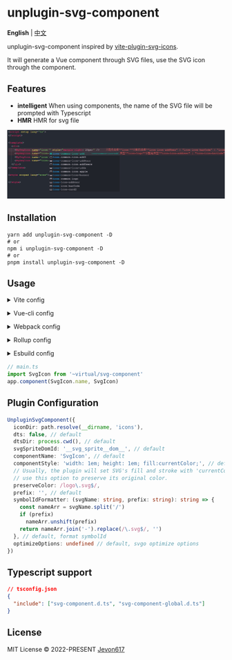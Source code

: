 # unplugin-svg-component
**English** | [中文](./README.zh_CN.md)

unplugin-svg-component inspired by [vite-plugin-svg-icons](https://github.com/vbenjs/vite-plugin-svg-icons).

It will generate a Vue component through SVG files,  use the SVG icon through the component.

## Features

* **intelligent** When using components, the name of the SVG file will be prompted with Typescript
* **HMR** HMR for svg file

![image](./images/intellisense.jpg)

## Installation 

```shell
yarn add unplugin-svg-component -D
# or
npm i unplugin-svg-component -D
# or
pnpm install unplugin-svg-component -D
```

## Usage

<details>
<summary>Vite config</summary><br>

```ts
// vite.config.ts
import { defineConfig } from 'vite'
import UnpluginSvgComponent from 'unplugin-svg-component/vite'
export default defineConfig({
  plugins: [
    UnpluginSvgComponent({ /* options */ }),
  ],
})
```
<br></details>


<details>
<summary>Vue-cli config</summary><br>

```js
// vue.config.js
const { defineConfig } = require('@vue/cli-service')
const UnpluginSvgComponent = require('unplugin-svg-component/webpack').default

module.exports = defineConfig({
  configureWebpack: {
    plugins: [
      UnpluginSvgComponent({ /* options */ })
    ]
  }
})
```
<br></details>

<details>
<summary>Webpack config</summary><br>

```js
// webpack.config.js
const UnpluginSvgComponent = require('unplugin-svg-component/webpack').default

module.exports = {
  /* ... */
  plugins: [
    UnpluginSvgComponent({ /* options */ }),
  ],
}
```
<br></details>

<details>
<summary>Rollup config</summary><br>

```js
// rollup.config.js
import UnpluginSvgComponent from 'unplugin-svg-component/rollup'

export default {
  plugins: [
    UnpluginSvgComponent({ /* options */ }),
  ],
}
```
<br></details>

<details>
<summary>Esbuild config</summary><br>

```js
// esbuild.config.js
import { build } from 'esbuild'
import UnpluginSvgComponent from 'unplugin-svg-component/esbuild'

build({
  /* ... */
  plugins: [
    UnpluginSvgComponent({
      /* options */
    }),
  ],
})
```
<br></details>


```ts
// main.ts
import SvgIcon from '~virtual/svg-component'
app.component(SvgIcon.name, SvgIcon)
```



## Plugin Configuration

```ts
UnpluginSvgComponent({
  iconDir: path.resolve(__dirname, 'icons'),
  dts: false, // default
  dtsDir: process.cwd(), // default
  svgSpriteDomId: '__svg_sprite__dom__', // default
  componentName: 'SvgIcon', // default
  componentStyle: 'width: 1em; height: 1em; fill:currentColor;', // default
  // Usually, the plugin will set SVG's fill and stroke with 'currentColor',
  // use this option to preserve its original color.
  preserveColor: /logo\.svg$/,
  prefix: '', // default
  symbolIdFormatter: (svgName: string, prefix: string): string => {
    const nameArr = svgName.split('/')
    if (prefix)
      nameArr.unshift(prefix)
    return nameArr.join('-').replace(/\.svg$/, '')
  }, // default, format symbolId
  optimizeOptions: undefined // default, svgo optimize options
})
```

## Typescript support
```json
// tsconfig.json
{
  "include": ["svg-component.d.ts", "svg-component-global.d.ts"]
}
```

## License
MIT License © 2022-PRESENT [Jevon617](https://github.com/Jevon617)
